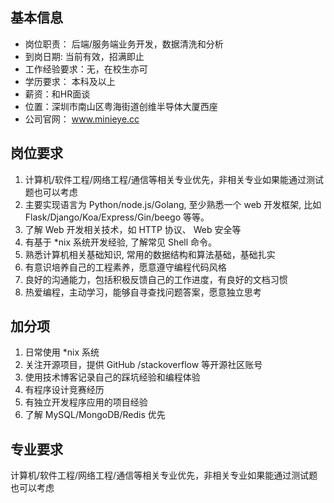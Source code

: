 ## 基本信息
- 岗位职责： 后端/服务端业务开发，数据清洗和分析
- 到岗日期: 当前有效，招满即止
- 工作经验要求：无，在校生亦可
- 学历要求： 本科及以上
- 薪资：和HR面谈
- 位置：深圳市南山区粤海街道创维半导体大厦西座
- 公司官网： www.minieye.cc

## 岗位要求
1. 计算机/软件工程/网络工程/通信等相关专业优先，非相关专业如果能通过测试题也可以考虑
2. 主要实现语言为 Python/node.js/Golang, 至少熟悉一个 web 开发框架, 比如 Flask/Django/Koa/Express/Gin/beego 等等。
3. 了解 Web 开发相关技术，如 HTTP 协议、 Web 安全等
4. 有基于 *nix 系统开发经验, 了解常见 Shell 命令。
5. 熟悉计算机相关基础知识, 常用的数据结构和算法基础，基础扎实
6. 有意识培养自己的工程素养，愿意遵守编程代码风格
7. 良好的沟通能力，包括积极反馈自己的工作进度，有良好的文档习惯
8. 热爱编程，主动学习，能够自寻查找问题答案，愿意独立思考

## 加分项
1. 日常使用 *nix 系统
2. 关注开源项目，提供 GitHub /stackoverflow 等开源社区账号
3. 使用技术博客记录自己的踩坑经验和编程体验
4. 有程序设计竞赛经历
5. 有独立开发程序应用的项目经验
6. 了解 MySQL/MongoDB/Redis 优先

## 专业要求
计算机/软件工程/网络工程/通信等相关专业优先，非相关专业如果能通过测试题也可以考虑
